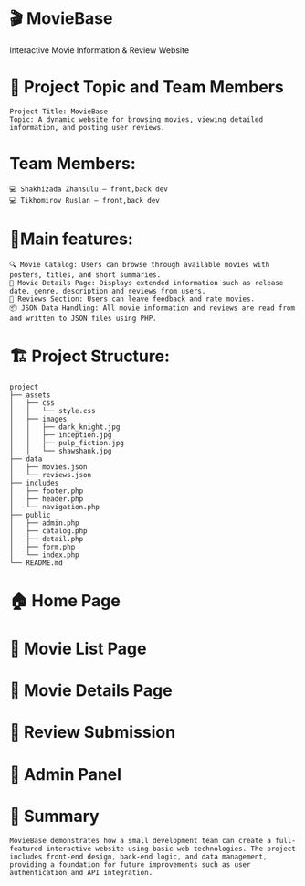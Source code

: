 # 🎬 MovieBase 
Interactive Movie Information & Review Website
# 📘 Project Topic and Team Members
    Project Title: MovieBase
    Topic: A dynamic website for browsing movies, viewing detailed information, and posting user reviews.

# Team Members:
    💻 Shakhizada Zhansulu – front,back dev
    💻 Tikhomirov Ruslan – front,back dev

# 🧩Main features:
    🔍 Movie Catalog: Users can browse through available movies with posters, titles, and short summaries.
    📖 Movie Details Page: Displays extended information such as release date, genre, description and reviews from users.
    💬 Reviews Section: Users can leave feedback and rate movies.
    📦 JSON Data Handling: All movie information and reviews are read from and written to JSON files using PHP.

# 🏗️ Project Structure:
    project
    ├── assets
    │   ├── css
    │   │   └── style.css
    │   ├── images
    │   │   ├── dark_knight.jpg
    │   │   ├── inception.jpg
    │   │   ├── pulp_fiction.jpg
    │   │   └── shawshank.jpg
    ├── data
    │   ├── movies.json
    │   └── reviews.json
    ├── includes
    │   ├── footer.php
    │   ├── header.php
    │   └── navigation.php
    ├── public
    │   ├── admin.php
    │   ├── catalog.php
    │   ├── detail.php
    │   ├── form.php
    │   └── index.php
    └── README.md

# 🏠 Home Page
# 🎥 Movie List Page
# 🎥 Movie Details Page
# 💬 Review Submission
# 🔳 Admin Panel
# 🧾 Summary
    MovieBase demonstrates how a small development team can create a full-featured interactive website using basic web technologies. The project includes front-end design, back-end logic, and data management,         providing a foundation for future improvements such as user authentication and API integration.

